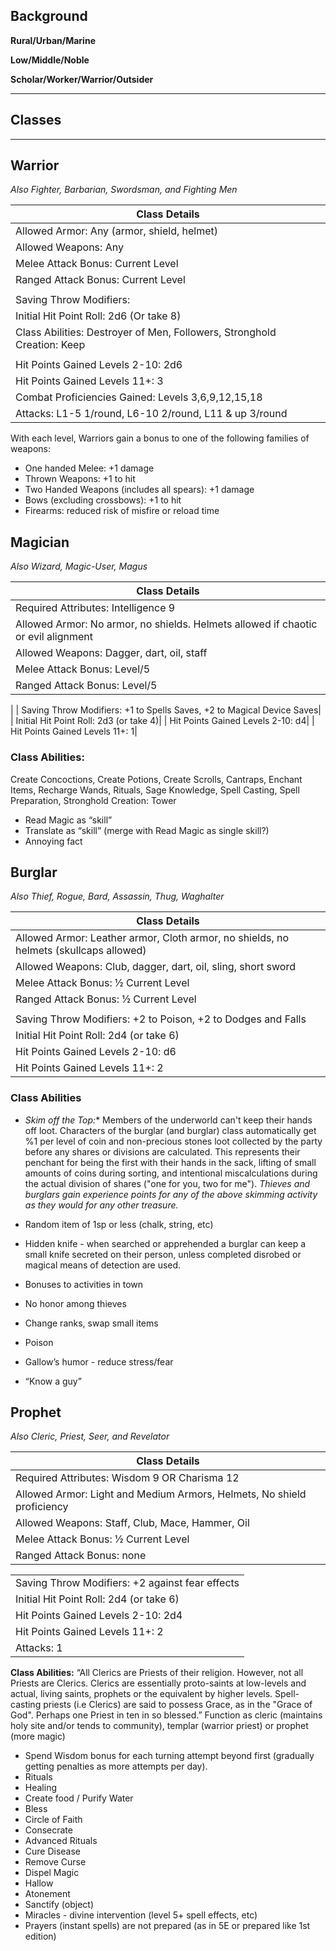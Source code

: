 ## Background

**Rural/Urban/Marine**

**Low/Middle/Noble**

**Scholar/Worker/Warrior/Outsider**

----------------------------- 
## Classes
-----------------------------

## Warrior
 *Also Fighter, Barbarian, Swordsman, and Fighting Men*

|  Class Details |
|-------------------------------------|
| Allowed Armor: Any (armor, shield, helmet) |
| Allowed Weapons: Any |
| Melee Attack Bonus:  Current Level |
| Ranged Attack Bonus:  Current Level |
|  |
| Saving Throw Modifiers:  |
| Initial Hit Point Roll: 2d6 (Or take 8) |
| Class Abilities: Destroyer of Men, Followers, Stronghold Creation: Keep |
|                                   |
| Hit Points Gained Levels 2-10: 2d6 |
| Hit Points Gained Levels 11+: 3 |
| Combat Proficiencies Gained: Levels 3,6,9,12,15,18 |
| Attacks:  L1-5 1/round, L6-10 2/round, L11 & up 3/round |

With each level, Warriors gain a bonus to one of the following families of weapons:
* One handed Melee:  +1 damage
* Thrown Weapons: +1 to hit
* Two Handed Weapons (includes all spears): +1 damage
* Bows (excluding crossbows): +1 to hit
* Firearms: reduced risk of misfire or reload time



## Magician 
 *Also Wizard, Magic-User, Magus*

|  Class Details |
|-------------------------------------|
| Required Attributes: Intelligence 9 |
| Allowed Armor: No armor, no shields. Helmets allowed if chaotic or evil alignment|
| Allowed Weapons: Dagger, dart, oil, staff|
| Melee Attack Bonus:  Level/5|
| Ranged Attack Bonus:  Level/5|
|
| Saving Throw Modifiers: +1 to Spells Saves, +2 to Magical Device Saves|
| Initial Hit Point Roll: 2d3 (or take 4)|
| Hit Points Gained Levels 2-10: d4|
| Hit Points Gained Levels 11+: 1|

### Class Abilities:  
Create Concoctions, Create Potions, Create Scrolls, Cantraps, Enchant Items, Recharge Wands, Rituals, Sage Knowledge, Spell Casting, Spell Preparation, Stronghold Creation: Tower

* Read Magic as “skill”
* Translate as “skill” (merge with Read Magic as single skill?)
* Annoying fact

## Burglar 
 *Also Thief, Rogue, Bard, Assassin, Thug, Waghalter*

|  Class Details |
|-------------------------------------|
| Allowed Armor: Leather armor, Cloth armor, no shields, no helmets (skullcaps allowed) |
| Allowed Weapons:  Club, dagger, dart, oil, sling, short sword |
| Melee Attack Bonus:  ½ Current Level |
| Ranged Attack Bonus:  ½ Current Level |
| |
| Saving Throw Modifiers: +2 to Poison, +2 to Dodges and Falls |
| Initial Hit Point Roll: 2d4 (or take 6) |
| Hit Points Gained Levels 2-10: d6 |
| Hit Points Gained Levels 11+: 2 |

### Class Abilities
*  *Skim off the Top:** Members of the underworld can't keep their hands off loot.  Characters of the burglar (and burglar) class automatically get %1 per level of coin and non-precious stones loot collected by the party before any shares or divisions are calculated.  This represents their penchant for being the first with their hands in the sack, lifting of small amounts of coins during sorting, and intentional miscalculations during the actual division of shares ("one for you, two for me"). _Thieves and burglars gain experience points for any of the above skimming activity as they would for any other treasure._

* Random item of 1sp or less (chalk, string, etc)
* Hidden knife - when searched or apprehended a burglar can keep a small knife secreted on their person, unless completed disrobed or magical means of detection are used.
* Bonuses to activities in town
* No honor among thieves
* Change ranks, swap small items
* Poison
* Gallow’s humor - reduce stress/fear
* “Know a guy”

 ## Prophet 
 _Also Cleric, Priest, Seer, and Revelator_

|  Class Details |
|-------------------------------------|
| Required Attributes: Wisdom 9 OR Charisma 12
| Allowed Armor: Light and Medium Armors, Helmets, No shield proficiency |
| Allowed Weapons: Staff, Club, Mace, Hammer, Oil |
| Melee Attack Bonus:  ½ Current Level |
| Ranged Attack Bonus:  none |

|  |
|--|
| Saving Throw Modifiers: +2 against fear effects |
| Initial Hit Point Roll: 2d4 (or take 6) |
| Hit Points Gained Levels 2-10: 2d4 |
| Hit Points Gained Levels 11+: 2 |
| Attacks: 1 |

 **Class Abilities:**
 “All Clerics are Priests of their religion. However, not all Priests are Clerics. Clerics are essentially proto-saints at low-levels and actual, living saints, prophets or the equivalent by higher levels. Spell-casting priests (i.e Clerics) are said to possess Grace, as in the "Grace of God". Perhaps one Priest in ten in so blessed.” Function as cleric (maintains holy site and/or tends to community), templar (warrior priest) or prophet (more magic)
 * Spend Wisdom bonus for each turning attempt beyond first (gradually getting penalties as more attempts per day).
 * Rituals
 * Healing
 * Create food / Purify Water
 * Bless
 * Circle of Faith
 * Consecrate
 * Advanced Rituals
 * Cure Disease
 * Remove Curse
 * Dispel Magic
 * Hallow 
 * Atonement
 * Sanctify (object)
 * Miracles - divine intervention (level 5+ spell effects, etc)
 * Prayers (instant spells) are not prepared (as in 5E or prepared like 1st edition)